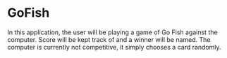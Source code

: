 # GoFish
In this application, the user will be playing a game of Go Fish against the computer. Score will be kept track of and a winner will be named. The computer is currently not competitive, it simply chooses a card randomly.
